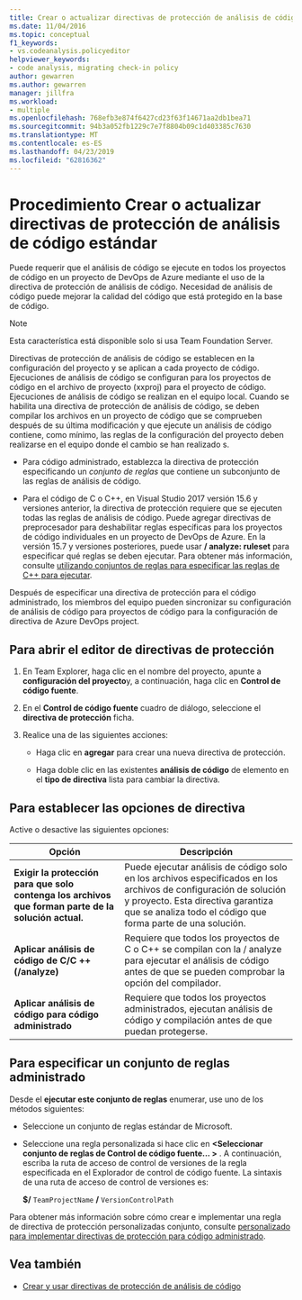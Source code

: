 ```yaml
---
title: Crear o actualizar directivas de protección de análisis de código estándar
ms.date: 11/04/2016
ms.topic: conceptual
f1_keywords:
- vs.codeanalysis.policyeditor
helpviewer_keywords:
- code analysis, migrating check-in policy
author: gewarren
ms.author: gewarren
manager: jillfra
ms.workload:
- multiple
ms.openlocfilehash: 768efb3e874f6427cd23f63f14671aa2db1bea71
ms.sourcegitcommit: 94b3a052fb1229c7e7f8804b09c1d403385c7630
ms.translationtype: MT
ms.contentlocale: es-ES
ms.lasthandoff: 04/23/2019
ms.locfileid: "62816362"
---
```

# <a name="how-to-create-or-update-standard-code-analysis-check-in-policies"></a>Procedimiento Crear o actualizar directivas de protección de análisis de código estándar

Puede requerir que el análisis de código se ejecute en todos los proyectos de código en un proyecto de DevOps de Azure mediante el uso de la directiva de protección de análisis de código. Necesidad de análisis de código puede mejorar la calidad del código que está protegido en la base de código.

> [!NOTE]
> Esta característica está disponible solo si usa Team Foundation Server.

Directivas de protección de análisis de código se establecen en la configuración del proyecto y se aplican a cada proyecto de código. Ejecuciones de análisis de código se configuran para los proyectos de código en el archivo de proyecto (xxproj) para el proyecto de código. Ejecuciones de análisis de código se realizan en el equipo local. Cuando se habilita una directiva de protección de análisis de código, se deben compilar los archivos en un proyecto de código que se comprueben después de su última modificación y que ejecute un análisis de código contiene, como mínimo, las reglas de la configuración del proyecto deben realizarse en el equipo donde el cambio se han realizado s.

- Para código administrado, establezca la directiva de protección especificando un *conjunto de reglas* que contiene un subconjunto de las reglas de análisis de código.

- Para el código de C o C++, en Visual Studio 2017 versión 15.6 y versiones anterior, la directiva de protección requiere que se ejecuten todas las reglas de análisis de código. Puede agregar directivas de preprocesador para deshabilitar reglas específicas para los proyectos de código individuales en un proyecto de DevOps de Azure. En la versión 15.7 y versiones posteriores, puede usar **/ analyze: ruleset** para especificar qué reglas se deben ejecutar. Para obtener más información, consulte [utilizando conjuntos de reglas para especificar las reglas de C++ para ejecutar](using-rule-sets-to-specify-the-cpp-rules-to-run.md).

Después de especificar una directiva de protección para el código administrado, los miembros del equipo pueden sincronizar su configuración de análisis de código para proyectos de código para la configuración de directiva de Azure DevOps project.

## <a name="to-open-the-check-in-policy-editor"></a>Para abrir el editor de directivas de protección

1. En Team Explorer, haga clic en el nombre del proyecto, apunte a **configuración del proyecto**y, a continuación, haga clic en **Control de código fuente**.

1. En el **Control de código fuente** cuadro de diálogo, seleccione el **directiva de protección** ficha.

1. Realice una de las siguientes acciones:

    - Haga clic en **agregar** para crear una nueva directiva de protección.

    - Haga doble clic en las existentes **análisis de código** de elemento en el **tipo de directiva** lista para cambiar la directiva.

## <a name="to-set-policy-options"></a>Para establecer las opciones de directiva

Active o desactive las siguientes opciones:

|Opción|Descripción|
|------------|-----------------|
|**Exigir la protección para que solo contenga los archivos que forman parte de la solución actual.**|Puede ejecutar análisis de código solo en los archivos especificados en los archivos de configuración de solución y proyecto. Esta directiva garantiza que se analiza todo el código que forma parte de una solución.|
|**Aplicar análisis de código de C/C ++ (/analyze)**|Requiere que todos los proyectos de C o C++ se compilan con la / analyze para ejecutar el análisis de código antes de que se pueden comprobar la opción del compilador.|
|**Aplicar análisis de código para código administrado**|Requiere que todos los proyectos administrados, ejecutan análisis de código y compilación antes de que puedan protegerse.|

## <a name="to-specify-a-managed-rule-set"></a>Para especificar un conjunto de reglas administrado

Desde el **ejecutar este conjunto de reglas** enumerar, use uno de los métodos siguientes:

- Seleccione un conjunto de reglas estándar de Microsoft.

- Seleccione una regla personalizada si hace clic en  **\<Seleccionar conjunto de reglas de Control de código fuente... >** . A continuación, escriba la ruta de acceso de control de versiones de la regla especificada en el Explorador de control de código fuente. La sintaxis de una ruta de acceso de control de versiones es:

   **$/** `TeamProjectName` **/** `VersionControlPath`

Para obtener más información sobre cómo crear e implementar una regla de directiva de protección personalizadas conjunto, consulte [personalizado para implementar directivas de protección para código administrado](../code-quality/implementing-custom-code-analysis-check-in-policies-for-managed-code.md).

## <a name="see-also"></a>Vea también

- [Crear y usar directivas de protección de análisis de código](../code-quality/how-to-create-or-update-standard-code-analysis-check-in-policies.md)